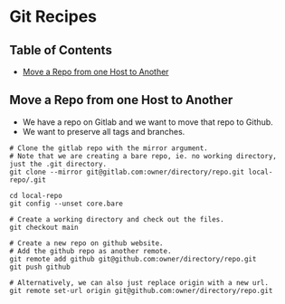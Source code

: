 # Git Recipes

## Table of Contents

* [Move a Repo from one Host to Another](#move-a-repo-from-one-host-to-another)

## Move a Repo from one Host to Another

* We have a repo on Gitlab and we want to move that repo to Github.
* We want to preserve all tags and branches.

```shell
# Clone the gitlab repo with the mirror argument.
# Note that we are creating a bare repo, ie. no working directory, just the .git directory.
git clone --mirror git@gitlab.com:owner/directory/repo.git local-repo/.git

cd local-repo
git config --unset core.bare

# Create a working directory and check out the files.
git checkout main

# Create a new repo on github website.
# Add the github repo as another remote.
git remote add github git@github.com:owner/directory/repo.git
git push github

# Alternatively, we can also just replace origin with a new url.
git remote set-url origin git@github.com:owner/directory/repo.git
```



